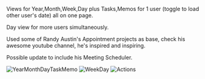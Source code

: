 Views for Year,Month,Week,Day plus Tasks,Memos for 1 user (toggle to load other user's date) all on one page.

Day view for more users simultaneously.

Used some of Randy Austin's Appointment projects as base, check his awesome youtube channel, he's inspired and inspiring.

Possible update to include his Meeting Scheduler.

![YearMonthDayTaskMemo](https://user-images.githubusercontent.com/62287665/144423196-1cea1d12-aebc-49cf-81b3-534cf162ad5c.PNG)
![WeekDay](https://user-images.githubusercontent.com/62287665/144423205-10655085-c9b9-4162-b17a-786b4fd0c720.PNG)
![Actions](https://user-images.githubusercontent.com/62287665/144423201-d10fa2a6-e18c-410b-8d37-e7b1c821911f.PNG)
